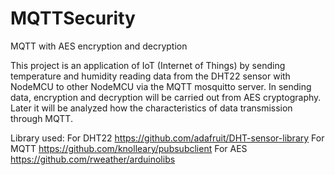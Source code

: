 # MQTTSecurity
MQTT with AES encryption and decryption

This project is an application of IoT (Internet of Things) by sending temperature and humidity reading data from the DHT22 sensor with NodeMCU to other NodeMCU via the MQTT mosquitto server. In sending data, encryption and decryption will be carried out from AES cryptography. Later it will be analyzed how the characteristics of data transmission through MQTT.

Library used:
For DHT22
https://github.com/adafruit/DHT-sensor-library
For MQTT
https://github.com/knolleary/pubsubclient
For AES
https://github.com/rweather/arduinolibs
